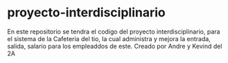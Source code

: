 # proyecto-interdisciplinario
En este repositorio se tendra el codigo del proyecto interdisciplinario, para el sistema de la Cafeteria del tio, la cual administra y mejora la entrada, salida, salario para los empleaddos de este. Creado por Andre y Kevind del 2A
